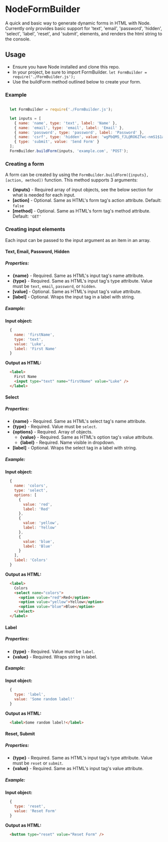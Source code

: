 # NodeFormBuilder
A quick and basic way to generate dynamic forms in HTML with Node.
Currently only provides basic support for 'text', 'email', 'password', 'hidden', 'select', 'label', 'reset', and 'submit', elements, and renders the html string to the console.

## Usage
+ Ensure you have Node installed and clone this repo.
+ In your project, be sure to import FormBuilder. `let FormBuilder = require('./FormBuilder.js');`
+ Use the buildForm method outlined below to create your form.

### Example

```javascript

  let FormBuilder = require('./FormBuilder.js');

  let inputs = [
    { name: 'name', type: 'text', label: 'Name' },
    { name: 'email', type: 'email', label: 'Email' },
    { name: 'password', type: 'password', label: 'Password' },
    { name: 'csrf', type: 'hidden', value: 'wgPbQMS_fJL@RO6ZTwc-nmS1$1a7R9L(' },
    { type: 'submit', value: 'Send Form' }
  ];
  FormBuilder.buildForm(inputs, 'example.com', 'POST');
```

### Creating a form
A form can be created by using the `FormBuilder.buildForm({inputs}, [action, method])`
function. This method supports 3 arguments:
+ **{inputs}** - Required array of input objects, see the below section
for what is needed for each input.
+ **[action]** - Optional. Same as HTML's form tag's action attribute.
Default: `false`
+ **[method]** - Optional. Same as HTML's form tag's method attribute.
Default: `'GET'`

### Creating input elements
Each input can be passed to the input argument as an item in an array.

#### Text, Email, Password, Hidden
##### Properties: #####
+ **{name}** - Required. Same as HTML's input tag's name attribute.
+ **{type}** - Required. Same as HTML's input tag's type attribute.
Value must be `text`, `email`, `password`, or `hidden`.
+ **[value]** - Optional. Same as HTML's input tag's value attribute.
+ **[label]** - Optional. Wraps the input tag in a label with string.

##### Example: #####

**Input object:**
```javascript
  {
    name: 'firstName',
    type: 'text',
    value: 'Luke',
    label: 'First Name'
  }
```

**Output as HTML:**
```html
  <label>
    First Name
    <input type="text" name="firstName" value="Luke" />
  </label>
```

#### Select
##### Properties: #####
+ **{name}** - Required. Same as HTML's select tag's name attribute.
+ **{type}** - Required. Value must be `select`.
+ **{options}** - Required. Array of objects.
  + **{value}** - Required. Same as HTML's option tag's value attribute.
  + **{label}** - Required. Name visible in dropdown.
+ **[label]** - Optional. Wraps the select tag in a label with string.

##### Example: #####

**Input object:**
```javascript
  {
    name: 'colors',
    type: 'select',
    options: [
      {
        value: 'red',
        label: 'Red'
      },
      {
        value: 'yellow',
        label: 'Yellow'
      },
      {
        value: 'blue',
        label: 'Blue'
      }
    ],
    label: 'Colors'
  }
```

**Output as HTML:**
```html
  <label>
    Colors
    <select name="colors">
      <option value="red">Red</option>
      <option value="yellow">Yellow</option>
      <option value="blue">Blue</option>
    </select>
  </label>
```

#### Label
##### Properties: #####
+ **{type}** - Required. Value must be `label`.
+ **{value}** - Required. Wraps string in label.

##### Example: #####

**Input object:**
```javascript
  {
    type: 'label',
    value: 'Some random label!'
  }
```

**Output as HTML:**
```html
  <label>Some random label!</label>
```

#### Reset, Submit
##### Properties: #####
+ **{type}** - Required. Same as HTML's input tag's type attribute.
Value must be `reset` or `submit`.
+ **{value}** - Required. Same as HTML's input tag's value attribute.

##### Example: #####

**Input object:**
```javascript
  {
    type: 'reset',
    value: 'Reset Form'
  }
```

**Output as HTML:**
```html
  <button type="reset" value="Reset Form" />
```

